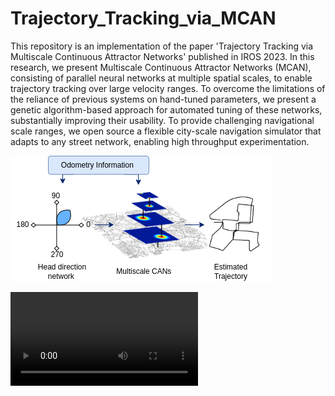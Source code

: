 # Trajectory_Tracking_via_MCAN

This repository is an implementation of the paper 'Trajectory Tracking via Multiscale Continuous Attractor Networks' published in IROS 2023. In this research, we present Multiscale Continuous Attractor Networks (MCAN), consisting of parallel neural networks at multiple spatial scales, to enable trajectory tracking over large velocity ranges. To overcome the limitations of the reliance of previous systems on hand-tuned parameters, we present a genetic algorithm-based approach for automated tuning of these networks, substantially improving their usability. To provide challenging navigational scale ranges, we open source a flexible city-scale navigation simulator that adapts to any street network, enabling high throughput experimentation. 

![image info](./Results/PaperFigures/Architecture.png)



 <video loop src="./Results/PaperFigures/PathFollowing.mp4">  video </video> 
<!-- ![image info](./Results/Kitti/KittiSinglevsMulti_0.png) -->
